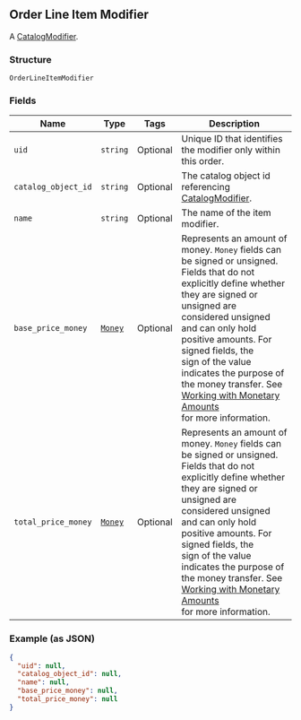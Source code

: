 ## Order Line Item Modifier

A [CatalogModifier](#type-catalogmodifier).

### Structure

`OrderLineItemModifier`

### Fields

| Name | Type | Tags | Description |
|  --- | --- | --- | --- |
| `uid` | `string` | Optional | Unique ID that identifies the modifier only within this order. |
| `catalog_object_id` | `string` | Optional | The catalog object id referencing [CatalogModifier](#type-catalogmodifier). |
| `name` | `string` | Optional | The name of the item modifier. |
| `base_price_money` | [`Money`](/doc/models/money.md) | Optional | Represents an amount of money. `Money` fields can be signed or unsigned.<br>Fields that do not explicitly define whether they are signed or unsigned are<br>considered unsigned and can only hold positive amounts. For signed fields, the<br>sign of the value indicates the purpose of the money transfer. See<br>[Working with Monetary Amounts](https://developer.squareup.com/docs/build-basics/working-with-monetary-amounts)<br>for more information. |
| `total_price_money` | [`Money`](/doc/models/money.md) | Optional | Represents an amount of money. `Money` fields can be signed or unsigned.<br>Fields that do not explicitly define whether they are signed or unsigned are<br>considered unsigned and can only hold positive amounts. For signed fields, the<br>sign of the value indicates the purpose of the money transfer. See<br>[Working with Monetary Amounts](https://developer.squareup.com/docs/build-basics/working-with-monetary-amounts)<br>for more information. |

### Example (as JSON)

```json
{
  "uid": null,
  "catalog_object_id": null,
  "name": null,
  "base_price_money": null,
  "total_price_money": null
}
```

